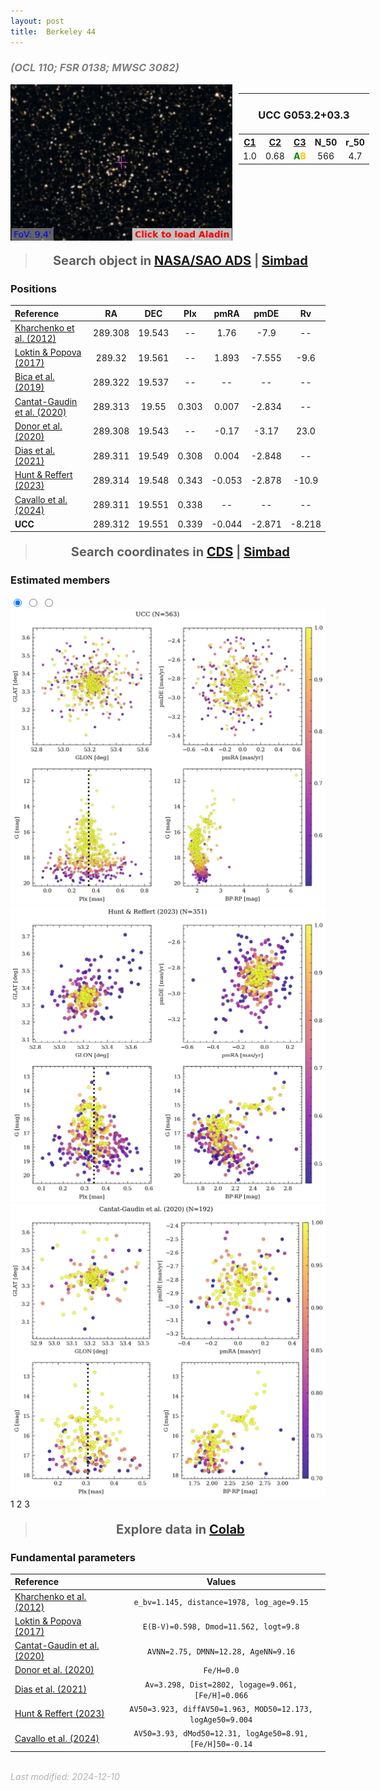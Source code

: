 ```yaml
---
layout: post
title:  Berkeley 44
---
```

<h3><span style="color: #808080;"><i>(OCL 110; FSR 0138; MWSC 3082)</i></span></h3><div style="display: flex; justify-content: space-between; width:720px;height:250px">
<div style="text-align: center;">
<!-- WEBP image -->
<img id="myImage" src="https://raw.githubusercontent.com/ucc23/Q1P/main/plots/berkeley44_aladin.webp" alt="Clickable Image" style="width:355px;height:250px; cursor: pointer;">

<!-- Div to contain Aladin Lite viewer -->
<div id="aladin-lite-div" style="width:355px;height:250px;display:none;"></div>

<!-- Aladin Lite script (will be loaded after the image is clicked) -->
<script type="text/javascript">
// Function to load Aladin Lite after image click and hide the image
function loadAladinLiteAndHideImage() {
    // Dynamically load the Aladin Lite script
    let aladinScript = document.createElement('script');
    aladinScript.src = "https://aladin.cds.unistra.fr/AladinLite/api/v3/latest/aladin.js";
    aladinScript.charset = "utf-8";
    aladinScript.onload = function () {
        A.init.then(() => {
            let aladin = A.aladin('#aladin-lite-div', {survey:"P/DSS2/color", fov:0.157, target: "289.312 19.551"});
            // Remove the image
            document.getElementById('myImage').remove();
            // Hide the image
            //document.getElementById('myImage').style.visibility = "hidden";
            // Show the Aladin Lite viewer
            document.getElementById('aladin-lite-div').style.display = 'block';
        });
     };
    document.head.appendChild(aladinScript);
}
// Event listener for image click
document.getElementById('myImage').addEventListener('click', loadAladinLiteAndHideImage);
</script>
</div>
<!-- Left block -->

<table style="text-align: center; width:355px;height:250px;">
  <!-- Row 1 (title) -->
  <tr>
    <td colspan="5"><h3>UCC G053.2+03.3</h3></td>
  </tr>
  <!-- Row 2 -->
  <tr>
    <th><a href="https://ucc.ar/faq#what-are-the-c1-c2-and-c3-parameters" title="Photometric class">C1</a></th>
    <th><a href="https://ucc.ar/faq#what-are-the-c1-c2-and-c3-parameters" title="Density class">C2</a></th>
    <th><a href="https://ucc.ar/faq#what-are-the-c1-c2-and-c3-parameters" title="Combined class">C3</a></th>
    <th><div title="Stars with membership probability >50%">N_50</div></th>
    <th><div title="Radius that contains half the members [arcmin]">r_50</div></th>
  </tr>
  <!-- Row 3 -->
  <tr>
    <td>1.0</td>
    <td>0.68</td>
    <td><span style="color: green; font-weight: bold;">A</span><span style="color: #FFC300; font-weight: bold;">B</span></td>
    <td>566</td>
    <td>4.7</td>
  </tr>
</table>
</div>

> <p style="text-align:center; font-weight: bold; font-size:20px">Search object in <a data-umami-event="nasa_search" href="https://ui.adsabs.harvard.edu/search/q=%20collection%3Aastronomy%20body%3A%22Berkeley%2044%22&sort=date%20desc%2C%20bibcode%20desc&p_=0" target="_blank">NASA/SAO ADS</a> | <a data-umami-event="simbad_search" href="https://simbad.cds.unistra.fr/simbad/sim-id-refs?Ident=berkeley44" target="_blank">Simbad</a></p>


### Positions

| Reference    | RA    | DEC   | Plx  | pmRA  | pmDE   |  Rv  |
| :---         | :---: | :---: | :---: | :---: | :---: | :---: |
|[Kharchenko et al. (2012)](https://ui.adsabs.harvard.edu/abs/2012A%26A...543A.156K) | 289.308 | 19.543 | -- | 1.76 | -7.9 | -- |
|[Loktin & Popova (2017)](https://ui.adsabs.harvard.edu/abs/2017AstBu..72..257L) | 289.32 | 19.561 | -- | 1.893 | -7.555 | -9.6 |
|[Bica et al. (2019)](https://ui.adsabs.harvard.edu/abs/2019AJ....157...12B) | 289.322 | 19.537 | -- | -- | -- | -- |
|[Cantat-Gaudin et al. (2020)](https://ui.adsabs.harvard.edu/abs/2020A%26A...640A...1C) | 289.313 | 19.55 | 0.303 | 0.007 | -2.834 | -- |
|[Donor et al. (2020)](https://ui.adsabs.harvard.edu/abs/2020AJ....159..199D) | 289.308 | 19.543 | -- | -0.17 | -3.17 | 23.0 |
|[Dias et al. (2021)](https://ui.adsabs.harvard.edu/abs/2021MNRAS.504..356D) | 289.311 | 19.549 | 0.308 | 0.004 | -2.848 | -- |
|[Hunt & Reffert (2023)](https://ui.adsabs.harvard.edu/abs/2023A%26A...673A.114H) | 289.314 | 19.548 | 0.343 | -0.053 | -2.878 | -10.9 |
|[Cavallo et al. (2024)](https://ui.adsabs.harvard.edu/abs/2024AJ....167...12C) | 289.311 | 19.551 | 0.338 | -- | -- | -- |
| **UCC** |289.312 | 19.551 | 0.339 | -0.044 | -2.871 | -8.218 |

> <p style="text-align:center; font-weight: bold; font-size:20px">Search coordinates in <a data-umami-event="cds_coord_search" href="https://cdsportal.u-strasbg.fr/?target=289.312,+19.551" target="_blank">CDS</a> | <a data-umami-event="simbad_coord_search" href="https://simbad.cds.unistra.fr/mobile/object_list.html?coord=289.312%2019.551&output=json&radius=5&userEntry=berkeley44" target="_blank">Simbad</a></p>

### Estimated members

<div class="carousel">
<input type="radio" name="radio-btn" id="slide1" checked>
<input type="radio" name="radio-btn" id="slide2">
<input type="radio" name="radio-btn" id="slide3">
<div class="slides">
<div class="slide">
<a href="https://raw.githubusercontent.com/ucc23/Q1P/main/plots/berkeley44.webp" target="_blank">
<img src="https://raw.githubusercontent.com/ucc23/Q1P/main/plots/berkeley44.webp" alt="Berkeley 44 UCC">
</a>
</div>
<div class="slide">
<a href="https://raw.githubusercontent.com/ucc23/Q1P/main/plots/berkeley44_HUNT23.webp" target="_blank">
<img src="https://raw.githubusercontent.com/ucc23/Q1P/main/plots/berkeley44_HUNT23.webp" alt="Berkeley 44 HUNT23">
</a>
</div>
<div class="slide">
<a href="https://raw.githubusercontent.com/ucc23/Q1P/main/plots/berkeley44_CANTAT20.webp" target="_blank">
<img src="https://raw.githubusercontent.com/ucc23/Q1P/main/plots/berkeley44_CANTAT20.webp" alt="Berkeley 44 CANTAT20">
</a>
</div>
</div>
<div class="indicators">
<label for="slide1">1</label>
<label for="slide2">2</label>
<label for="slide3">3</label>
</div>
</div>


> <p style="text-align:center; font-weight: bold; font-size:20px">Explore data in <a data-umami-event="colab" href="https://colab.research.google.com/github/ucc23/ucc/blob/main/assets/notebook.ipynb" target="_blank">Colab</a></p>


### Fundamental parameters

| Reference |  Values |
| :---         |     :---:      |
| [Kharchenko et al. (2012)](https://ui.adsabs.harvard.edu/abs/2012A%26A...543A.156K) | `e_bv=1.145, distance=1978, log_age=9.15` |
| [Loktin & Popova (2017)](https://ui.adsabs.harvard.edu/abs/2017AstBu..72..257L) | `E(B-V)=0.598, Dmod=11.562, logt=9.8` |
| [Cantat-Gaudin et al. (2020)](https://ui.adsabs.harvard.edu/abs/2020A%26A...640A...1C) | `AVNN=2.75, DMNN=12.28, AgeNN=9.16` |
| [Donor et al. (2020)](https://ui.adsabs.harvard.edu/abs/2020AJ....159..199D) | `Fe/H=0.0` |
| [Dias et al. (2021)](https://ui.adsabs.harvard.edu/abs/2021MNRAS.504..356D) | `Av=3.298, Dist=2802, logage=9.061, [Fe/H]=0.066` |
| [Hunt & Reffert (2023)](https://ui.adsabs.harvard.edu/abs/2023A%26A...673A.114H) | `AV50=3.923, diffAV50=1.963, MOD50=12.173, logAge50=9.004` |
| [Cavallo et al. (2024)](https://ui.adsabs.harvard.edu/abs/2024AJ....167...12C) | `AV50=3.93, dMod50=12.31, logAge50=8.91, [Fe/H]50=-0.14` |

<br>
<font color="b3b1b1"><i>Last modified: 2024-12-10</i></font>
